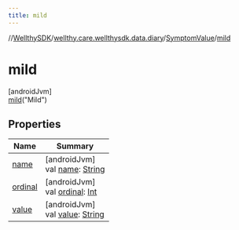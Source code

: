 ```yaml
---
title: mild
---
```

//[WellthySDK](../../../../index.html)/[wellthy.care.wellthysdk.data.diary](../../index.html)/[SymptomValue](../index.html)/[mild](index.html)



# mild



[androidJvm]\
[mild](index.html)("Mild")



## Properties


| Name | Summary |
|---|---|
| [name](../../../wellthy.care.wellthysdk.data.profile.you/-gender/-male/index.html#-372974862%2FProperties%2F-1123460525) | [androidJvm]<br>val [name](../../../wellthy.care.wellthysdk.data.profile.you/-gender/-male/index.html#-372974862%2FProperties%2F-1123460525): [String](https://kotlinlang.org/api/latest/jvm/stdlib/kotlin/-string/index.html) |
| [ordinal](../../../wellthy.care.wellthysdk.data.profile.you/-gender/-male/index.html#-739389684%2FProperties%2F-1123460525) | [androidJvm]<br>val [ordinal](../../../wellthy.care.wellthysdk.data.profile.you/-gender/-male/index.html#-739389684%2FProperties%2F-1123460525): [Int](https://kotlinlang.org/api/latest/jvm/stdlib/kotlin/-int/index.html) |
| [value](../value.html) | [androidJvm]<br>val [value](../value.html): [String](https://kotlinlang.org/api/latest/jvm/stdlib/kotlin/-string/index.html) |

